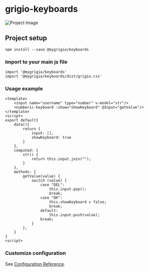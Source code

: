 # grigio-keyboards

![Project Image](https://repository-images.githubusercontent.com/196234447/bcb3fe00-a3ed-11e9-8f8f-095a6495d43b)

## Project setup
```
npm install --save @mygrigio/keyboards
```

### Import to your main js file
```
import '@mygrigio/keyboards'
import '@mygrigio/keyboards/dist/grigio.css'
```

### Usage example
```
<template>
    <input name="username" type="number" v-model="str"/>
    <numberic-keyboard :show="showKeyboard" @Input="getValue"/>
</template>
<script>
export default{
    data(){
        return {
            input: [],
            showKeyboard: true
        }
    },
    computed: {
        str() {
            return this.input.join("");
        }
    },
    methods: {
        getValue(value) {
            switch (value) {
                case "DEL":
                    this.input.pop();
                    break;
                case "OK":
                    this.showKeyboard = false;
                    break;
                default:
                    this.input.push(value);
                break;
            }
        },
    }
}
<script>
```
### Customize configuration
See [Configuration Reference](https://cli.vuejs.org/config/).
